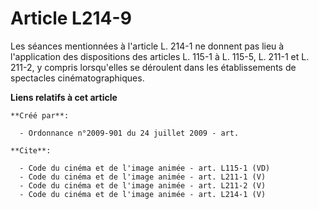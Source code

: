 # Article L214-9

Les séances mentionnées à l'article L. 214-1 ne donnent pas lieu à l'application des dispositions des articles L. 115-1 à L.
115-5, 
L. 211-1 et L. 211-2, y compris lorsqu'elles se déroulent dans les établissements de spectacles cinématographiques.

**Liens relatifs à cet article**

	**Créé par**:

	  - Ordonnance n°2009-901 du 24 juillet 2009 - art.

	**Cite**:

	  - Code du cinéma et de l'image animée - art. L115-1 (VD)
	  - Code du cinéma et de l'image animée - art. L211-1 (V)
	  - Code du cinéma et de l'image animée - art. L211-2 (V)
	  - Code du cinéma et de l'image animée - art. L214-1 (V)
